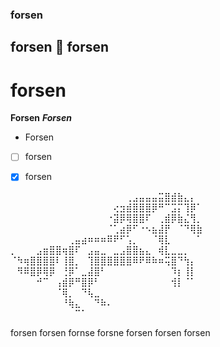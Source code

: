 ### forsen 
## forsen 👋 forsen
# forsen
**Forsen** ***Forsen*** 
- Forsen
- [ ] forsen
- [x] forsen


⠀⠀⠀⠀⠀⠀⠀⠀⠀⠀⠀⠀⠀⠀⠀⠀⠀⠀⢀⣠⣤⣤⣤⣭⣿⣾⣷⣄⡄⠀
⠀⠀⠀⠀⠀⠀⠀⠀⠀⠀⠀⠀⠀⠀⠀⠀⢔⣲⣾⣿⣿⣿⡿⠛⠉⣩⡍⢹⡿⠁
⠀⠀⠀⠀⠀⠀⠀⠀⠀⠀⠀⠀⠀⠀⠀⠐⣽⡿⢿⣿⣿⠏⠀⢀⣾⡿⣷⣌⢻⡀
⠀⠀⠀⠀⠀⠀⠀⠀⠀⠀⠀⠀⠀⠀⠀⠈⢁⣴⡿⠋⠐⠢⣦⣼⡟⠀⠈⠙⢿⣷
⠀⠀⠀⠀⠀⠀⠀⠀⠀⢀⣤⣴⠶⠶⠶⠿⠟⠋⢡⡀⠀⠀⠈⢿⣇⠀⠀⠀⠀⠁
⡀⠀⠀⠀⣠⣶⣿⣿⢶⣿⠏⠀⣠⣤⣀⠀⣀⣠⣿⣿⣦⣄⠀⢾⣇⣀⣀⡀⠀⠀
⠈⠳⢶⣿⣿⣿⣿⠇⢸⣿⡀⠀⢹⣿⣿⣿⣿⣿⣿⠿⠟⠿⠷⠶⢭⣿⠙⢳⡄⠀
⠀⠻⠿⣿⡿⢿⡿⠀⢘⡿⠁⣀⣼⣿⠃⠀⠀⠀⠀⠀⠀⠀⠀⠀⠀⠹⡆⢸⡇⠀
⠀⠀⠀⠀⠚⠉⠀⢠⣾⡿⠛⣿⡿⠃⠀⠀⠀⠀⠀⠀⠀⠀⠀⠀⠀⢺⡇⠈⠁⠀
⠀⠀⠀⠀⠀⠀⠀⠈⢿⡀⠀⠙⢧⣀⠀⠀⠀⠀⠀⠀⠀⠀⠀⠀⠀⠀⠀⠀⠀⠀
⠀⠀⠀⠀⠀⠀⠀⠀⠘⢷⣄⠀⠀⠙⠷⠄⠀⠀⠀⠀⠀⠀⠀⠀⠀⠀⠀⠀⠀⠀
⠀⠀⠀⠀⠀⠀⠀⠀⠀⠀⠉⠁⠀⠀⠀⠀⠀⠀⠀⠀⠀⠀⠀⠀⠀⠀⠀⠀⠀⠀

forsen forsen fornse forsne forsen forsen forsen

<!--
**HorseMeatDev/HorseMeatDev** is a ✨ _special_ ✨ repository because its `README.md` (this file) appears on your GitHub profile.

Here are some ideas to get you started:

- 🔭 I’m currently working on ...
- 🌱 I’m currently learning ...
- 👯 I’m looking to collaborate on ...
- 🤔 I’m looking for help with ...
- 💬 Ask me about ...
- 📫 How to reach me: ...
- 😄 Pronouns: ...
- ⚡ Fun fact: ...
-->
